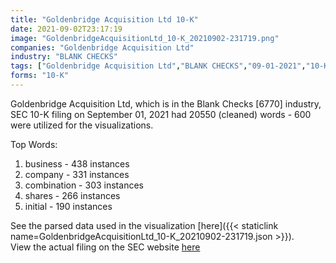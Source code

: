 ```yaml
---
title: "Goldenbridge Acquisition Ltd 10-K"
date: 2021-09-02T23:17:19
image: "GoldenbridgeAcquisitionLtd_10-K_20210902-231719.png"
companies: "Goldenbridge Acquisition Ltd"
industry: "BLANK CHECKS"
tags: ["Goldenbridge Acquisition Ltd","BLANK CHECKS","09-01-2021","10-K"]
forms: "10-K"
---
```

Goldenbridge Acquisition Ltd, which is in the Blank Checks [6770] industry, SEC 10-K filing on September 01, 2021 had 20550 (cleaned) words - 600 were utilized for the visualizations.

Top Words:
1. business - 438 instances
2. company - 331 instances
3. combination - 303 instances
4. shares - 266 instances
5. initial - 190 instances


See the parsed data used in the visualization [here]({{< staticlink name=GoldenbridgeAcquisitionLtd_10-K_20210902-231719.json >}}).  
View the actual filing on the SEC website [here](https://www.sec.gov/Archives/edgar/data/1822792/0001213900-21-046135.txt)